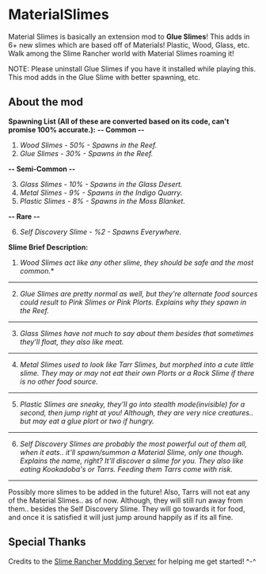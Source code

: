 ﻿# MaterialSlimes

Material Slimes is basically an extension mod to **Glue Slimes**﻿! This adds in 6+ new slimes which are based off of Materials! Plastic, Wood, Glass, etc. Walk among the Slime Rancher world with Material Slimes roaming it!

NOTE: Please uninstall Glue Slimes if you have it installed while playing this. This mod adds in the Glue Slime with better spawning, etc.

## About the mod

**Spawning List (All of these are converted based on its code, can't promise 100% accurate.):**
**-- Common --**
1. *Wood Slimes - 50% - Spawns in the Reef.*
2. *Glue Slimes - 30% - Spawns in the Reef.*

**-- Semi-Common --**

3. *Glass Slimes - 10% - Spawns in the Glass Desert.*
4. *Metal Slimes - 9% - Spawns in the Indigo Quarry.*
5. *Plastic Slimes - 8% - Spawns in the Moss Blanket.*

**-- Rare  --**

6. *Self Discovery Slime - %2 - Spawns Everywhere.*

**Slime Brief Description:**
1. *Wood Slimes act like any other slime, they should be safe and the most common.**
----------------------------------------------------------------------------------------------------------------------------------------------------------------------------------
2. *Glue Slimes are pretty normal as well, but they're alternate food sources could result to Pink Slimes or Pink Plorts. Explains why they spawn in the Reef.*
----------------------------------------------------------------------------------------------------------------------------------------------------------------------------------
3. *Glass Slimes have not much to say about them besides that sometimes they'll float, they also like meat.*
----------------------------------------------------------------------------------------------------------------------------------------------------------------------------------
4. *Metal Slimes used to look like Tarr Slimes, but morphed into a cute little slime. They may or may not eat their own Plorts or a Rock Slime if there is no other food source.*
----------------------------------------------------------------------------------------------------------------------------------------------------------------------------------
5. *Plastic Slimes are sneaky, they'll go into stealth mode(invisible) for a second, then jump right at you! Although, they are very nice creatures.. but may eat a glue plort or two if hungry.*
----------------------------------------------------------------------------------------------------------------------------------------------------------------------------------
6. *Self Discovery Slimes are probably the most powerful out of them all, when it eats.. it'll spawn/summon a Material Slime, only one though. Explains the name, right? It'll discover a slime for you. They also like eating Kookadoba's or Tarrs. Feeding them Tarrs come with risk.*
----------------------------------------------------------------------------------------------------------------------------------------------------------------------------------

Possibly more slimes to be added in the future! Also, Tarrs will not eat any of the Material Slimes.. as of now. Although, they will still run away from them.. besides the Self Discovery Slime. They will go towards it for food, and once it is satisfied it will just jump around happily as if its all fine.

## Special Thanks

Credits to the [Slime Rancher Modding Server](https://discord.gg/N8Taura) for helping me get started! ^-^